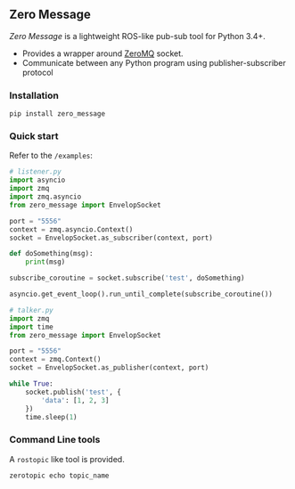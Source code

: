## Zero Message

*Zero Message* is a lightweight ROS-like pub-sub tool for Python 3.4+.

- Provides a wrapper around [ZeroMQ](http://zeromq.org) socket.
- Communicate between any Python program using publisher-subscriber protocol

### Installation

```
pip install zero_message
```

### Quick start

Refer to the `/examples`:

```python
# listener.py
import asyncio
import zmq
import zmq.asyncio
from zero_message import EnvelopSocket

port = "5556"
context = zmq.asyncio.Context()
socket = EnvelopSocket.as_subscriber(context, port)

def doSomething(msg):
    print(msg)

subscribe_coroutine = socket.subscribe('test', doSomething)

asyncio.get_event_loop().run_until_complete(subscribe_coroutine())
```

```python
# talker.py
import zmq
import time
from zero_message import EnvelopSocket

port = "5556"
context = zmq.Context()
socket = EnvelopSocket.as_publisher(context, port)

while True:
    socket.publish('test', {
        'data': [1, 2, 3]
    })
    time.sleep(1)
```

### Command Line tools

A `rostopic` like tool is provided.

```
zerotopic echo topic_name
```